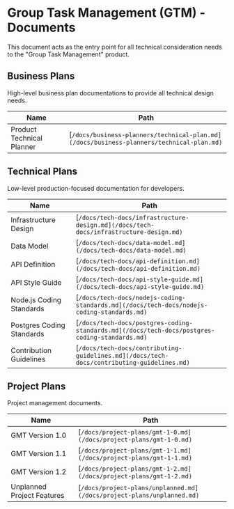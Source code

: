 # Group Task Management (GTM) - Documents

This document acts as the entry point for all technical consideration needs to the "Group Task Management" product.

## Business Plans

High-level business plan documentations to provide all technical design needs.

| Name                      | Path                                                                                     |
| ------------------------- | ---------------------------------------------------------------------------------------- |
| Product Technical Planner | [`/docs/business-planners/technical-plan.md](/docs/business-planners/technical-plan.md)` |

## Technical Plans

Low-level production-focused documentation for developers.

| Name                      | Path                                                                                           |
| ------------------------- | ---------------------------------------------------------------------------------------------- |
| Infrastructure Design     | [`/docs/tech-docs/infrastructure-design.md](/docs/tech-docs/infrastructure-design.md)`         |
| Data Model                | [`/docs/tech-docs/data-model.md](/docs/tech-docs/data-model.md)`                               |
| API Definition            | [`/docs/tech-docs/api-definition.md](/docs/tech-docs/api-definition.md)`                       |
| API Style Guide           | [`/docs/tech-docs/api-style-guide.md](/docs/tech-docs/api-style-guide.md)`                     |
| Node.js Coding Standards  | [`/docs/tech-docs/nodejs-coding-standards.md](/docs/tech-docs/nodejs-coding-standards.md)`     |
| Postgres Coding Standards | [`/docs/tech-docs/postgres-coding-standards.md](/docs/tech-docs/postgres-coding-standards.md)` |
| Contribution Guidelines   | [`/docs/tech-docs/contributing-guidelines.md](/docs/tech-docs/contributing-guidelines.md)`     |

## Project Plans

Project management documents.

| Name                       | Path                                                                   |
| -------------------------- | ---------------------------------------------------------------------- |
| GMT Version 1.0            | [`/docs/project-plans/gmt-1-0.md](/docs/project-plans/gmt-1-0.md)`     |
| GMT Version 1.1            | [`/docs/project-plans/gmt-1-1.md](/docs/project-plans/gmt-1-1.md)`     |
| GMT Version 1.2            | [`/docs/project-plans/gmt-1-2.md](/docs/project-plans/gmt-1-2.md)`     |
| Unplanned Project Features | [`/docs/project-plans/unplanned.md](/docs/project-plans/unplanned.md)` |
